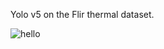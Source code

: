 Yolo v5 on the Flir thermal dataset.

![hello](/home/nicholas/GitRepos/flir_yolov5/run_experiment/car_and_others/pred_pngs/result.png) 
